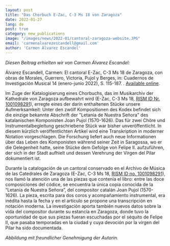 ```yaml
---
layout: post
title: "Das Chorbuch E-Zac, C-3 Ms 18 von Zaragoza"
date: 2022-01-27
lang: de
post: true
category: new_publications
image: "/images/news/2022-01/cantoral-zaragoza-website.JPG"
email: 'carmenalvarezescandell@gmail.com'
author: 'Carmen Álvarez Escandel'
---
```


_Diesen Beitrag erhielten wir von Carmen Álvarez Escandel:_

Álvarez Escandell, Carmen: El cantoral E-Zac, C-3 Ms 18 de Zaragoza, con obras de Morales, Guerrero, Victoria, Pujol y Berges, in: Cuadernos de Investigación Musical 14 (enero-junio 2022), S. 115-187. . [Available online](https://doi.org/10.18239/invesmusic.2022.14.04).  

Im Zuge der Katalogisierung eines Chorbuchs, das im Musikarchiv der Kathedrale von Zaragoza aufbewahrt wird (E-Zac, C-3 Ms 18, [RISM ID Nr. 1001098291](https://opac.rism.info/search?id=1001098291&View=rism)), erregte eines der darin enthaltenen Stücke unsere Aufmerksamkeit: Unter den zwölf Kompositionen des Kodex befindet sich die einzige bekannte Abschrift der "Letanía de Nuestra Señora" des katalanischen Komponisten Joan Pujol (1570-1626). Das für zwei Chöre und Instrumentalbegleitung geschriebene Stück war bisher unveröffentlicht. In diesem kürzlich veröffentlichten Artikel wird eine Transkription in moderner Notation vorgeschlagen. Die Forschung liefert auch neue Informationen über das Leben des Komponisten während seiner Zeit in Saragossa, wo er die Gelegenheit hatte, seine Stücke dem Gefolge von Felipe II. aufzuführen, der sich in der Stadt aufhielt und dessen Verehrung der Virgen del Pilar dokumentiert ist.  

Durante la catalogación de un cantoral conservado en el Archivo de Música de las Catedrales de Zaragoza (E-Zac, C-3 Ms 18, [RISM ID no. 1001098291](https://opac.rism.info/search?id=1001098291&View=rism)), nos llamó la atención una de las piezas que contenía el libro: entre las doce composiciones del códice, se encuentra la única copia conocida de la “Letanía de Nuestra Señora”, del compositor catalán Joan Pujol (1570-1626). La pieza, escrita para dos coros y acompañamiento instrumental, era inédita hasta la fecha y en el artículo se propone una transcripción en notación moderna. La investigación aporta también nuevos datos sobre la vida del compositor durante su estancia en Zaragoza, donde tuvo la oportunidad de que sus piezas fueran escuchadas por el séquito de Felipe II, que pasaba temporadas en la ciudad y cuya devoción por la virgen del Pilar ha sido documentada.  

_Abbildung mit freundlicher Genehmigung der Autorin._
